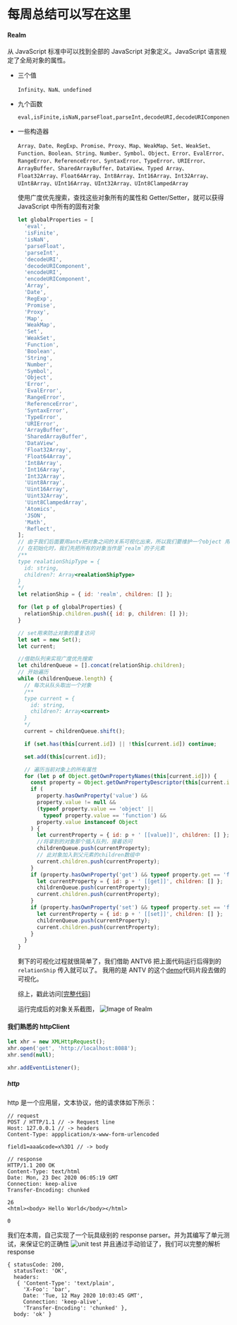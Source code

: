# 每周总结可以写在这里

#### Realm

从 JavaScript 标准中可以找到全部的 JavaScript 对象定义。JavaScript 语言规定了全局对象的属性。

- 三个值
  ```
  Infinity、NaN、undefined
  ```
- 九个函数
  ```
  eval,isFinite,isNaN,parseFloat,parseInt,decodeURI,decodeURIComponent,encodeURIencodeURI,Component
  ```
- 一些构造器

  ```
  Array、Date、RegExp、Promise、Proxy、Map、WeakMap、Set、WeakSet、Function、Boolean、String、Number、Symbol、Object、Error、EvalError、RangeError、ReferenceError、SyntaxError、TypeError、URIError、ArrayBuffer、SharedArrayBuffer、DataView、Typed Array、Float32Array、Float64Array、Int8Array、Int16Array、Int32Array、UInt8Array、UInt16Array、UInt32Array、UInt8ClampedArray
  ```

  使用广度优先搜索，查找这些对象所有的属性和 Getter/Setter，就可以获得 JavaScript 中所有的固有对象

  ```javascript
  let globalProperties = [
    'eval',
    'isFinite',
    'isNaN',
    'parseFloat',
    'parseInt',
    'decodeURI',
    'decodeURIComponent',
    'encodeURI',
    'encodeURIComponent',
    'Array',
    'Date',
    'RegExp',
    'Promise',
    'Proxy',
    'Map',
    'WeakMap',
    'Set',
    'WeakSet',
    'Function',
    'Boolean',
    'String',
    'Number',
    'Symbol',
    'Object',
    'Error',
    'EvalError',
    'RangeError',
    'ReferenceError',
    'SyntaxError',
    'TypeError',
    'URIError',
    'ArrayBuffer',
    'SharedArrayBuffer',
    'DataView',
    'Float32Array',
    'Float64Array',
    'Int8Array',
    'Int16Array',
    'Int32Array',
    'Uint8Array',
    'Uint16Array',
    'Uint32Array',
    'Uint8ClampedArray',
    'Atomics',
    'JSON',
    'Math',
    'Reflect',
  ];
  // 由于我们后面要用antv把对象之间的关系可视化出来，所以我们要维护一个object 用来存储关系数据
  // 在初始化时，我们先把所有的对象当作是`realm`的子元素
  /**
  type realationShipType = {
    id: string,
    children?: Array<realationShipType>
  }
  */
  let relationShip = { id: 'realm', children: [] };

  for (let p of globalProperties) {
    relationShip.children.push({ id: p, children: [] });
  }

  // set用来防止对象的重复访问
  let set = new Set();
  let current;

  //借助队列来实现广度优先搜索
  let childrenQueue = [].concat(relationShip.children);
  // 开始遍历
  while (childrenQueue.length) {
    // 每次从队头取出一个对象
    /**
    type current = {
      id: string,
      children?: Array<current>
    }
    */
    current = childrenQueue.shift();

    if (set.has(this[current.id]) || !this[current.id]) continue;

    set.add(this[current.id]);

    // 遍历当前对象上的所有属性
    for (let p of Object.getOwnPropertyNames(this[current.id])) {
      const property = Object.getOwnPropertyDescriptor(this[current.id], p);
      if (
        property.hasOwnProperty('value') &&
        property.value != null &&
        (typeof property.value == 'object' ||
          typeof property.value == 'function') &&
        property.value instanceof Object
      ) {
        let currentProperty = { id: p + ' [[value]]', children: [] };
        //将拿到的对象那个插入队列，接着访问
        childrenQueue.push(currentProperty);
        // 此对象加入到父元素的children数组中
        current.children.push(currentProperty);
      }
      if (property.hasOwnProperty('get') && typeof property.get == 'function') {
        let currentProperty = { id: p + ' [[get]]', children: [] };
        childrenQueue.push(currentProperty);
        current.children.push(currentProperty);
      }
      if (property.hasOwnProperty('set') && typeof property.set == 'function') {
        let currentProperty = { id: p + ' [[set]]', children: [] };
        childrenQueue.push(currentProperty);
        current.children.push(currentProperty);
      }
    }
  }
  ```

  剩下的可视化过程就很简单了，我们借助 ANTV6 把上面代码运行后得到的 `relationShip` 传入就可以了。
  我用的是 ANTV 的这个[demo](https://g6.antv.vision/en/examples/tree/mindmap#hCustomSideMindmap)代码片段去做的可视化。

  综上，戳此访问[[完整代码]](https://github.com/jzhang026/Frontend-01-Template/blob/master/week05/realm/realm.html)

  运行完成后的对象关系截图，
  ![Image of Realm](https://github.com/jzhang026/Frontend-01-Template/blob/master/week05/images/intinsic_object.png)

#### 我们熟悉的 httpClient

```javascript
let xhr = new XMLHttpRequest();
xhr.open('get', 'http://localhost:8088');
xhr.send(null);

xhr.addEventListener();
```

##### http

http 是一个应用层，文本协议，他的请求体如下所示：

```
// request
POST / HTTP/1.1 // -> Request line
Host: 127.0.0.1 // -> headers
Content-Type: appplication/x-www-form-urlencoded

field1=aaa&code=x%3D1 // -> body

// response
HTTP/1.1 200 OK
Content-Type: text/html
Date: Mon, 23 Dec 2020 06:05:19 GMT
Connection: keep-alive
Transfer-Encoding: chunked

26
<html><body> Hello World</body></html>

0
```

我们在本周，自己实现了一个玩具级别的 response parser。并为其编写了单元测试，来保证它的正确性
![unit test](https://github.com/jzhang026/Frontend-01-Template/blob/master/week05/images/unit-test_response_parser.png)
并且通过手动验证了，我们可以完整的解析 response

```
{ statusCode: 200,
  statusText: 'OK',
  headers:
   { 'Content-Type': 'text/plain',
     'X-Foo': 'bar',
     Date: 'Tue, 12 May 2020 10:03:45 GMT',
     Connection: 'keep-alive',
     'Transfer-Encoding': 'chunked' },
  body: 'ok' }
```
